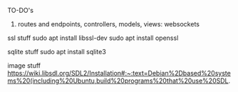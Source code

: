 TO-DO's

1. routes and endpoints, controllers, models, views:
    websockets

ssl stuff
sudo apt install libssl-dev
sudo apt install openssl


sqlite stuff
sudo apt install sqlite3

image stuff
https://wiki.libsdl.org/SDL2/Installation#:~:text=Debian%2Dbased%20systems%20(including%20Ubuntu,build%20programs%20that%20use%20SDL.